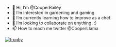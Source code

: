 - 👋 Hi, I’m @CooperBailey
- 👀 I’m interested in gardening and gaming.
- 🌱 I’m currently learning how to improve as a chef.
- 💞️ I’m looking to collaborate on anything. :)
- 📫 How to reach me twitter @CooperLlama

<!---
CooperBailey/CooperBailey is a ✨ special ✨ repository because its `README.md` (this file) appears on your GitHub profile.
You can click the Preview link to take a look at your changes.
[![trophy](https://github-profile-trophy.vercel.app/?username=cooperbailey)](https://github.com/ryo-ma/github-profile-trophy)

--->
[![trophy](https://github-profile-trophy.vercel.app/?username=cooperbailey)](https://github.com/ryo-ma/github-profile-trophy)
